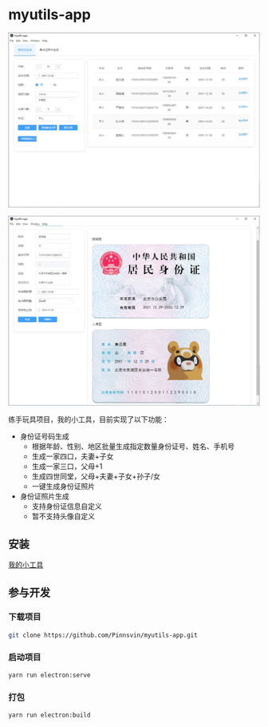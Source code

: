 # myutils-app

![](./images/home.jpg)

![](./images/idcard-image.jpg)

练手玩具项目，我的小工具，目前实现了以下功能：

* 身份证号码生成
  * 根据年龄、性别、地区批量生成指定数量身份证号、姓名、手机号
  * 生成一家四口，夫妻+子女
  * 生成一家三口，父母+1
  * 生成四世同堂，父母+夫妻+子女+孙子/女
  * 一键生成身份证照片
* 身份证照片生成
  * 支持身份证信息自定义
  * 暂不支持头像自定义

## 安装

[我的小工具](https://github.com/Pinnsvin/myutils-app/releases)


## 参与开发

### 下载项目
```bash
git clone https://github.com/Pinnsvin/myutils-app.git
```

### 启动项目
```bash 
yarn run electron:serve
```

### 打包
```bash
yarn run electron:build
```
